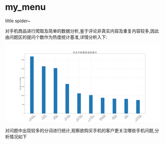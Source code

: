 # my_menu
little spider~

对手机商品进行爬取及简单的数据分析,鉴于评论非真实内容及重复内容较多,因此由问题区的提问个数作为热度统计基准,详情分析入下:

![image](https://github.com/guguji12345/image/blob/master/%E7%83%AD%E5%BA%A6%E5%88%86%E6%9E%90.png)

对问题中出现较多的分词进行统计,观察欲购买手机的客户更关注哪些手机问题,分析情况如下

